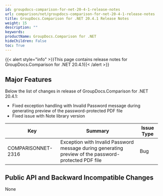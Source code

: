 ```yaml
---
id: groupdocs-comparison-for-net-20-4-1-release-notes
url: comparison/net/groupdocs-comparison-for-net-20-4-1-release-notes
title: GroupDocs.Comparison for .NET 20.4.1 Release Notes
weight: 15
description: ""
keywords:
productName: GroupDocs.Comparison for .NET
hideChildren: False
toc: True
---
```


{{< alert style="info" >}}This page contains release notes for GroupDocs.Comparison for .NET 20.4.1{{< /alert >}}

## Major Features

Below the list of changes in release of GroupDocs.Comparison for .NET 20.4.1:

- Fixed exception handling with Invalid Password message during generating preview of the password-protected PDF file
- Fixed issue with Note library version

|  Key               | Summary                                                                                              | Issue Type |
| ------------------ | ---------------------------------------------------------------------------------------------------- | ---------- |
| COMPARISONNET-2316 | Exception with Invalid Password message during generating preview of the password-protected PDF file | Bug        |

## Public API and Backward Incompatible Changes

None
